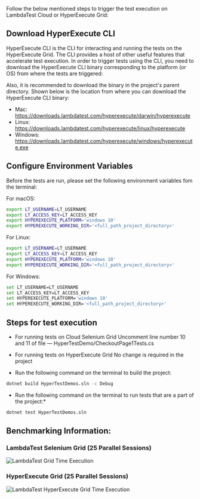 Follow the below mentioned steps to trigger the test execution on LambdaTest Cloud or HyperExecute Grid:

## Download HyperExecute CLI

HyperExecute CLI is the CLI for interacting and running the tests on the HyperExecute Grid. The CLI provides a host of other useful features that accelerate test execution. In order to trigger tests using the CLI, you need to download the HyperExecute CLI binary corresponding to the platform (or OS) from where the tests are triggered:

Also, it is recommended to download the binary in the project's parent directory. Shown below is the location from where you can download the HyperExecute CLI binary:

* Mac: https://downloads.lambdatest.com/hyperexecute/darwin/hyperexecute
* Linux: https://downloads.lambdatest.com/hyperexecute/linux/hyperexecute
* Windows: https://downloads.lambdatest.com/hyperexecute/windows/hyperexecute.exe

## Configure Environment Variables

Before the tests are run, please set the following environment variables fom the terminal:

For macOS:

```bash
export LT_USERNAME=LT_USERNAME
export LT_ACCESS_KEY=LT_ACCESS_KEY
export HYPEREXECUTE_PLATFORM='windows 10'
export HYPEREXECUTE_WORKING_DIR='<full_path_project_directory>'
```

For Linux:

```bash
export LT_USERNAME=LT_USERNAME
export LT_ACCESS_KEY=LT_ACCESS_KEY
export HYPEREXECUTE_PLATFORM='windows 10'
export HYPEREXECUTE_WORKING_DIR='<full_path_project_directory>'
```

For Windows:

```bash
set LT_USERNAME=LT_USERNAME
set LT_ACCESS_KEY=LT_ACCESS_KEY
set HYPEREXECUTE_PLATFORM='windows 10'
set HYPEREXECUTE_WORKING_DIR='<full_path_project_directory>'
```

## Steps for test execution

* For running tests on Cloud Selenium Grid
Uncomment line number  10 and 11 of file — HyperTestDemo/CheckoutPage1Tests.cs
* For running tests on HyperExecute Grid
No change is required in the project

* Run the following command on the terminal to build the project:
```bash
dotnet build HyperTestDemos.sln -c Debug
```

* Run the following command on the terminal to run tests that are a part of the project:*
```bash
dotnet test HyperTestDemos.sln
```

## Benchmarking Information:

### LambdaTest Selenium Grid (25 Parallel Sessions)

<img alt="LambdaTest Grid Time Execution" src="https://user-images.githubusercontent.com/1688653/172609524-0547f6a8-ecd0-494b-ade5-3fbd26d42480.png">

### HyperExecute Grid (25 Parallel Sessions)
<img alt="LambdaTest HyperExecute Grid Time Execution" src="https://user-images.githubusercontent.com/1688653/172609550-7535a3f9-77be-4b03-a017-e28d2aa74123.png">

